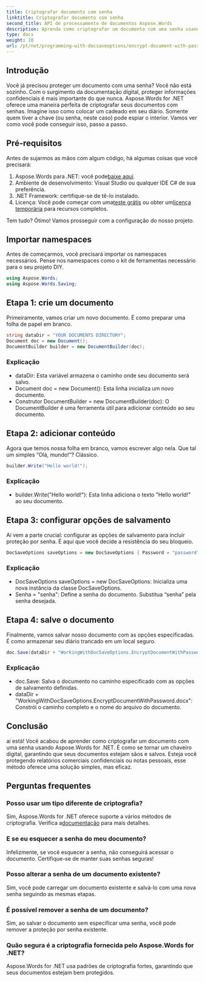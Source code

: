 ```yaml
---
title: Criptografar documento com senha
linktitle: Criptografar documento com senha
second_title: API de processamento de documentos Aspose.Words
description: Aprenda como criptografar um documento com uma senha usando Aspose.Words for .NET neste guia passo a passo detalhado. Proteja suas informações confidenciais sem esforço.
type: docs
weight: 10
url: /pt/net/programming-with-docsaveoptions/encrypt-document-with-password/
---
```

## Introdução

Você já precisou proteger um documento com uma senha? Você não está sozinho. Com o surgimento da documentação digital, proteger informações confidenciais é mais importante do que nunca. Aspose.Words for .NET oferece uma maneira perfeita de criptografar seus documentos com senhas. Imagine isso como colocar um cadeado em seu diário. Somente quem tiver a chave (ou senha, neste caso) pode espiar o interior. Vamos ver como você pode conseguir isso, passo a passo.

## Pré-requisitos

Antes de sujarmos as mãos com algum código, há algumas coisas que você precisará:
1.  Aspose.Words para .NET: você pode[baixe aqui](https://releases.aspose.com/words/net/).
2. Ambiente de desenvolvimento: Visual Studio ou qualquer IDE C# de sua preferência.
3. .NET Framework: certifique-se de tê-lo instalado.
4.  Licença: Você pode começar com uma[teste grátis](https://releases.aspose.com/) ou obter um[licença temporária](https://purchase.aspose.com/temporary-license/) para recursos completos.

Tem tudo? Ótimo! Vamos prosseguir com a configuração do nosso projeto.

## Importar namespaces

Antes de começarmos, você precisará importar os namespaces necessários. Pense nos namespaces como o kit de ferramentas necessário para o seu projeto DIY.

```csharp
using Aspose.Words;
using Aspose.Words.Saving;
```

## Etapa 1: crie um documento

Primeiramente, vamos criar um novo documento. É como preparar uma folha de papel em branco.

```csharp
string dataDir = "YOUR DOCUMENTS DIRECTORY";
Document doc = new Document();
DocumentBuilder builder = new DocumentBuilder(doc);
```

### Explicação

- dataDir: Esta variável armazena o caminho onde seu documento será salvo.
- Document doc = new Document(): Esta linha inicializa um novo documento.
- Construtor DocumentBuilder = new DocumentBuilder(doc): O DocumentBuilder é uma ferramenta útil para adicionar conteúdo ao seu documento.

## Etapa 2: adicionar conteúdo

Agora que temos nossa folha em branco, vamos escrever algo nela. Que tal um simples “Olá, mundo!”? Clássico.

```csharp
builder.Write("Hello world!");
```

### Explicação

- builder.Write("Hello world!"): Esta linha adiciona o texto "Hello world!" ao seu documento.

## Etapa 3: configurar opções de salvamento

Aí vem a parte crucial: configurar as opções de salvamento para incluir proteção por senha. É aqui que você decide a resistência do seu bloqueio.

```csharp
DocSaveOptions saveOptions = new DocSaveOptions { Password = "password" };
```

### Explicação

- DocSaveOptions saveOptions = new DocSaveOptions: Inicializa uma nova instância da classe DocSaveOptions.
- Senha = "senha": Define a senha do documento. Substitua “senha” pela senha desejada.

## Etapa 4: salve o documento

Finalmente, vamos salvar nosso documento com as opções especificadas. É como armazenar seu diário trancado em um local seguro.

```csharp
doc.Save(dataDir + "WorkingWithDocSaveOptions.EncryptDocumentWithPassword.docx", saveOptions);
```

### Explicação

- doc.Save: Salva o documento no caminho especificado com as opções de salvamento definidas.
- dataDir + "WorkingWithDocSaveOptions.EncryptDocumentWithPassword.docx": Constrói o caminho completo e o nome do arquivo do documento.

## Conclusão

aí está! Você acabou de aprender como criptografar um documento com uma senha usando Aspose.Words for .NET. É como se tornar um chaveiro digital, garantindo que seus documentos estejam sãos e salvos. Esteja você protegendo relatórios comerciais confidenciais ou notas pessoais, esse método oferece uma solução simples, mas eficaz.

## Perguntas frequentes

### Posso usar um tipo diferente de criptografia?
 Sim, Aspose.Words for .NET oferece suporte a vários métodos de criptografia. Verifica a[documentação](https://reference.aspose.com/words/net/) para mais detalhes.

### E se eu esquecer a senha do meu documento?
Infelizmente, se você esquecer a senha, não conseguirá acessar o documento. Certifique-se de manter suas senhas seguras!

### Posso alterar a senha de um documento existente?
Sim, você pode carregar um documento existente e salvá-lo com uma nova senha seguindo as mesmas etapas.

### É possível remover a senha de um documento?
Sim, ao salvar o documento sem especificar uma senha, você pode remover a proteção por senha existente.

### Quão segura é a criptografia fornecida pelo Aspose.Words for .NET?
Aspose.Words for .NET usa padrões de criptografia fortes, garantindo que seus documentos estejam bem protegidos.